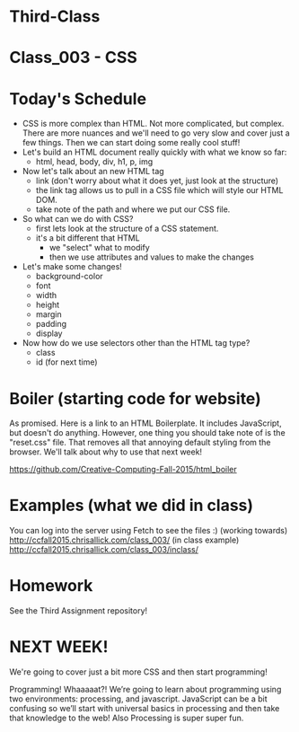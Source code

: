 # Third-Class

# Class_003 - CSS

# Today's Schedule

- CSS is more complex than HTML. Not more complicated, but complex. There are more nuances and we'll need to go very slow and cover just a few things. Then we can start doing some really cool stuff!
- Let's build an HTML document really quickly with what we know so far:
  - html, head, body, div, h1, p, img
- Now let's talk about an new HTML tag
  - link (don't worry about what it does yet, just look at the structure)
  - the link tag allows us to pull in a CSS file which will style our HTML DOM.
  - take note of the path and where we put our CSS file.
- So what can we do with CSS?
  - first lets look at the structure of a CSS statement.
  - it's a bit different that HTML
    - we "select" what to modify
    - then we use attributes and values to make the changes
- Let's make some changes!
  - background-color
  - font
  - width
  - height
  - margin
  - padding
  - display
- Now how do we use selectors other than the HTML tag type?
  - class
  - id (for next time)

# Boiler (starting code for website)

As promised. Here is a link to an HTML Boilerplate. It includes JavaScript, but doesn't do anything. However, one thing you should take note of is the "reset.css" file. That removes all that annoying default styling from the browser. We'll talk about why to use that next week!

https://github.com/Creative-Computing-Fall-2015/html_boiler


# Examples (what we did in class)

You can log into the server using Fetch to see the files :)
(working towards) http://ccfall2015.chrisallick.com/class_003/
(in class example) http://ccfall2015.chrisallick.com/class_003/inclass/

# Homework

See the Third Assignment repository!

# NEXT WEEK!

We're going to cover just a bit more CSS and then start programming!

Programming! Whaaaaat?! We’re going to learn about programming using two environments: processing, and javascript. JavaScript can be a bit confusing so we’ll start with universal basics in processing and then take that knowledge to the web! Also Processing is super super fun.
  
